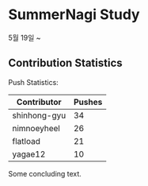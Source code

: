 # SummerNagi Study

5월 19일 ~ 

## Contribution Statistics

Push Statistics:

| Contributor | Pushes |
| ----------- | ------ |
| shinhong-gyu | 34 |
| nimnoeyheel | 26 |
| flatload | 21 |
| yagae12 | 10 |

Some concluding text.

